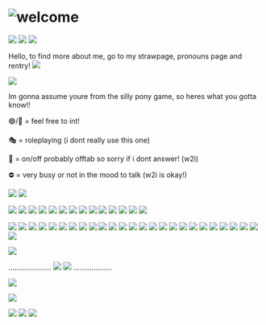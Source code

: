 # ![welcome](https://dl.glitter-graphics.com/pub/1694/1694466sa96a1sr3b.png)

![](https://64.media.tumblr.com/df3df9845f8b376fcb77b611313059b6/c1af6f30d71a7f85-29/s75x75_c1/b0b95519123c1e6954fc0c7e6965aa281157e8aa.png)
![](https://64.media.tumblr.com/603a54c3f6cb2e12e88f9cd28a4ce819/c1af6f30d71a7f85-f3/s75x75_c1/0ab10b561e9b6163170777feeb50acc2287e8a15.gifv)
![](https://64.media.tumblr.com/9177c2a4e80b8158da81f9416f1739fe/c1af6f30d71a7f85-21/s75x75_c1/b1a55f34794f542042fe64c94b8351082b7605ae.gifv)

Hello, to find more about me, go to my strawpage, pronouns page and rentry!
![](https://64.media.tumblr.com/be7afb7168ecc219bf552f80ce0eba76/ee643efaa86f6169-5b/s75x75_c1/efb0d77f9c298eec158dec6a720ba83e7b99184b.gifv)

![](https://64.media.tumblr.com/972b494fff1b675e01d61434b53e31c7/e8ca1c81101a018c-be/s500x750/c110766f71d9e16684ab2e22cedf366da9e50993.gifv)

Im gonna assume youre from the silly pony game, so heres what you gotta know!!

🟢/💬 = feel free to int!

🎭 = roleplaying (i dont really use this one)

🌙 = on/off probably offtab so sorry if i dont answer! (w2i)

⛔ = very busy or not in the mood to talk (w2i is okay!)

![](https://64.media.tumblr.com/3837f81efb037b78d5f3b83136abd9ff/a2b9a9b92798b874-24/s400x600/0c9e64c94fb660d3ef32326e9c1a891cab720857.pnj)
![](https://64.media.tumblr.com/3837f81efb037b78d5f3b83136abd9ff/a2b9a9b92798b874-24/s400x600/0c9e64c94fb660d3ef32326e9c1a891cab720857.pnj)

![](https://adriansblinkiecollection.neocities.org/e65.gif)
![](https://blinkies.cafe/b/display/0072-lesbian.gif)
![](https://adriansblinkiecollection.neocities.org/e18.gif)
![](https://blinkies.cafe/b/display/0147-kirbywalk.gif)
![](https://adriansblinkiecollection.neocities.org/c43.gif)
![](https://adriansblinkiecollection.neocities.org/e116.gif)
![](https://adriansblinkiecollection.neocities.org/g95.gif)
![](https://images-wixmp-ed30a86b8c4ca887773594c2.wixmp.com/f/8fe17bd5-b71b-4336-9164-5d4f4ce21fda/dd5dg3w-d7233ba7-7e08-43c6-851f-6404a7cf2a30.png?token=eyJ0eXAiOiJKV1QiLCJhbGciOiJIUzI1NiJ9.eyJzdWIiOiJ1cm46YXBwOjdlMGQxODg5ODIyNjQzNzNhNWYwZDQxNWVhMGQyNmUwIiwiaXNzIjoidXJuOmFwcDo3ZTBkMTg4OTgyMjY0MzczYTVmMGQ0MTVlYTBkMjZlMCIsIm9iaiI6W1t7InBhdGgiOiJcL2ZcLzhmZTE3YmQ1LWI3MWItNDMzNi05MTY0LTVkNGY0Y2UyMWZkYVwvZGQ1ZGczdy1kNzIzM2JhNy03ZTA4LTQzYzYtODUxZi02NDA0YTdjZjJhMzAucG5nIn1dXSwiYXVkIjpbInVybjpzZXJ2aWNlOmZpbGUuZG93bmxvYWQiXX0.FEL2KCbhfNeBXB3oQoaw9yjvBWTK8852W6HPwo9EyTg)
![](https://64.media.tumblr.com/c0a83d4d7afd2bd83d57627f365559e7/dfbbd8c7c0b3410c-06/s250x400/9d578be0d366de8294ed7fa83b9a7eced07a6e5f.gifv)
![](https://64.media.tumblr.com/d052f12df7b2c97ce7082963a14439da/ce17caec7da4804e-f1/s250x400/83d6e260df7f3d9b23f89c39ccc6ff14cc5bb44b.gifv)
![](https://64.media.tumblr.com/6a00d4d9960b3f98830875ba87c1a466/c1af6f30d71a7f85-d9/s250x400/51ab1abc8ceb61180ae97616e01b765133112299.gifv)
![](https://64.media.tumblr.com/a023820c7f68063c3199c30df44f5821/b035b516dc88dd13-cf/s250x400/4fd16eacdbf55fb3f3b4f6017eaf56b48379724c.gifv)
![](https://64.media.tumblr.com/9e10211afd294224b4678952aafeb485/f01b417193c36424-07/s250x400/e1b515f000a0c9859c72f26e1786b51255262914.gifv)
![](https://64.media.tumblr.com/c37e985fa185c43df56a7ba066fb95e3/aafc9de618d36345-1f/s250x400/aae3f1e7094390cd9eec812100de2ed9dca464a5.gifv)

![](https://adriansblinkiecollection.neocities.org/stamps/d16.jpeg)
![](https://adriansblinkiecollection.neocities.org/stamps/e24.png)
![](https://adriansblinkiecollection.neocities.org/stamps/k14.png)
![](https://images-wixmp-ed30a86b8c4ca887773594c2.wixmp.com/f/2ac032f6-2bc1-4f4e-9e44-292f5c75c605/dcf0p23-41743c83-4ee8-41b2-bcf4-3b37db514d0d.gif?token=eyJ0eXAiOiJKV1QiLCJhbGciOiJIUzI1NiJ9.eyJzdWIiOiJ1cm46YXBwOjdlMGQxODg5ODIyNjQzNzNhNWYwZDQxNWVhMGQyNmUwIiwiaXNzIjoidXJuOmFwcDo3ZTBkMTg4OTgyMjY0MzczYTVmMGQ0MTVlYTBkMjZlMCIsIm9iaiI6W1t7InBhdGgiOiJcL2ZcLzJhYzAzMmY2LTJiYzEtNGY0ZS05ZTQ0LTI5MmY1Yzc1YzYwNVwvZGNmMHAyMy00MTc0M2M4My00ZWU4LTQxYjItYmNmNC0zYjM3ZGI1MTRkMGQuZ2lmIn1dXSwiYXVkIjpbInVybjpzZXJ2aWNlOmZpbGUuZG93bmxvYWQiXX0.CB5BjM00i6SJtN0twlQbAMUF9oQdnMw9nhCPedzSEkg)
![](https://64.media.tumblr.com/72c1fd28781793d7af1e73939a79580f/50d5b7bb366d6781-65/s100x200/748f50982861ce7f6812201c986ebfc118050c8e.gifv)
![](https://images-wixmp-ed30a86b8c4ca887773594c2.wixmp.com/f/8fe17bd5-b71b-4336-9164-5d4f4ce21fda/dd5dg3w-d7233ba7-7e08-43c6-851f-6404a7cf2a30.png)
![](https://images-wixmp-ed30a86b8c4ca887773594c2.wixmp.com/f/6ccb04b3-0601-4682-844e-a786d44117d4/dayx1p5-d0e84937-c802-4128-87d8-51320116ad25.gif?token=eyJ0eXAiOiJKV1QiLCJhbGciOiJIUzI1NiJ9.eyJzdWIiOiJ1cm46YXBwOjdlMGQxODg5ODIyNjQzNzNhNWYwZDQxNWVhMGQyNmUwIiwiaXNzIjoidXJuOmFwcDo3ZTBkMTg4OTgyMjY0MzczYTVmMGQ0MTVlYTBkMjZlMCIsIm9iaiI6W1t7InBhdGgiOiJcL2ZcLzZjY2IwNGIzLTA2MDEtNDY4Mi04NDRlLWE3ODZkNDQxMTdkNFwvZGF5eDFwNS1kMGU4NDkzNy1jODAyLTQxMjgtODdkOC01MTMyMDExNmFkMjUuZ2lmIn1dXSwiYXVkIjpbInVybjpzZXJ2aWNlOmZpbGUuZG93bmxvYWQiXX0.OELGMO7rfVvr78xIGWvQ8dhHlOFzQ1GCi0N3mpJnF48)
![](https://adriansblinkiecollection.neocities.org/stamps/b39.png)
![](https://64.media.tumblr.com/c1309a5c9d7217592443a8172d2a1984/e4f8c035f1add387-64/s250x400/fb360625822adeb893420b5cb1245038fe6dfa59.pnj)
![](https://64.media.tumblr.com/0b5c6dc0ad41122d1868b027bbb1e207/d9a59b71a0818c17-29/s100x200/40b4236f799ae86ae05b780da324aa98770be2e6.gifv)
![](https://64.media.tumblr.com/4b3274bae24ad6c6a5cc48032a9b64d8/43eec9284af629ad-8c/s250x400/7c54625f95cb1e99a792e2269d81909b5d29d251.gifv)
![](https://64.media.tumblr.com/3aa6dfaa0d0bc6e0d48c9a7d6f30c216/abb353c3a2fae4c6-14/s100x200/3363b52b1303e85cd122fe9c10759630c5db40d0.gifv)
![](https://64.media.tumblr.com/7c9c76532223553632a4a419ca5f64d6/392e421b024fad25-65/s100x200/0b5c2d9125a1983d71b944aae90e95fe8c935542.gifv)
![](https://64.media.tumblr.com/2c551c10dc1d6f691f62068e2d0cd9b0/392e421b024fad25-b3/s100x200/df75802e094bfe13d1d25b9b1dfa193dcb89a380.webp)
![](https://64.media.tumblr.com/b358d8a0b0907ef39ebac6d5cc8b1dd3/f039ef2d6128f488-f2/s100x200/50407993e899700a7d97c5a63cd1c50f5209a409.gifv)
![](https://64.media.tumblr.com/6dc6cec4b420372368c4340ab0fb69df/291b57fc1bf1e0d5-58/s100x200/64676e36986d82a6bedb38d089aca1f658dca03f.gifv)
![](https://64.media.tumblr.com/3be91c01bfb2af2556021ce0455a1293/2b6109a88798b692-89/s100x200/60815299e968b0a939339216c53c69b1e31aaabf.gifv)
![](https://64.media.tumblr.com/31044f6ec78caa03f8cf8acef739cba7/21317507f7352712-33/s100x200/55868b5d5d9263527feff75bb1ba0e9b0cd57610.gifv)
![](https://64.media.tumblr.com/603280bb25174fe4ab92aa165ef7d0a8/321aa268678c99b9-ff/s100x200/d28fa8f73c9bd03444110b6b310f5a53cc2bd5eb.gifv)
![](https://64.media.tumblr.com/cca4302f94ebe0acc592f1baf7e8261b/ba16d020129a2a85-e6/s100x200/c73a0086df8338766d56cc0b280698114a87cca7.gifv)
![](https://64.media.tumblr.com/bac269c5e49143f425071d1b2a6e5caf/3347c16333dd2347-d7/s100x200/be86ffa412df7f63a7163f505e9e3293b11c1fed.gifv)
![](https://64.media.tumblr.com/3aac704903cd4055bd5cd8f8c8965564/4b36786e9171ecec-31/s100x200/b8c1a64ebc320b05d066f4dbd87fce4024502ed7.webp)
![](https://64.media.tumblr.com/415a91922a05049016d58a7106404970/c80e07d9272333a9-39/s100x200/b3b42241c05ed280c919bf425b91a6a2fbf008b2.pnj)
![](https://64.media.tumblr.com/22bc5c2da70c86b3ef09e00525cd8911/1236a896e868270f-bb/s100x200/462beb648829a74bc37d27e4a121ad10703bc95a.pnj)
![](https://64.media.tumblr.com/b3c387650d8c66e62d87eaaadc502073/21317507f7352712-90/s100x200/0e66996acce2e367ddb860482501bddb56e7f263.webp)
![](https://64.media.tumblr.com/05709a5f0eb47da30aee563c462a7338/21317507f7352712-4b/s100x200/7324b9651fc5c546142d791c39ff5201c274891b.webp)

![](https://64.media.tumblr.com/31ef9de3e391453c74c0a168a38875b2/035ee49e290f7e20-2e/s400x600/1d56439010ed736df5adfcfc6759186c2adf1836.gifv)

.....................
![](https://64.media.tumblr.com/cca7c97ddc1f0c07cccf5da33a71ce9c/035ee49e290f7e20-9f/s100x200/f1f3f5bdf495847fbbf842bb67259b105a5a93d5.gifv)
![](https://64.media.tumblr.com/e18d970ffa00046e8d93dd8728450ac8/266cae12e2818f3b-ad/s100x200/92f1e50fdcddec93e9ce88a7f1a8a4f3a9d51747.gifv)
...................

![](https://64.media.tumblr.com/a612a4e80b21a4bad96cb1140d4a83e5/266cae12e2818f3b-07/s400x600/c8958e459df49fc9962a1d8f49daf30ee12d362c.gifv)

![](https://64.media.tumblr.com/0ccc1261e7e10100b37c078b23ac5b86/b5784753c37f3c17-9b/s100x200/d2c70d5ba6a344f313a15f758d45c6e701cf2443.gifv)

![](https://64.media.tumblr.com/6bcb2057f3f3428ee3d91f0befa611f1/ae42927e441ffefb-e0/s250x400/92693a54b9c32ba02efe43730f78000fee741094.gifv)
![](https://64.media.tumblr.com/67ddfc4182003580fd76259cf7f21c0d/281be6bcacc41dca-76/s250x400/dd188da6e309a81d25af0de8b9fbc6ef1ac28702.gifv)
![](https://64.media.tumblr.com/865e39203e0c54abc2d6ba716d729c84/c1af6f30d71a7f85-67/s100x200/f90ebc971f56db5e8db8b2b77d9568412ee8f2d9.gifv)


